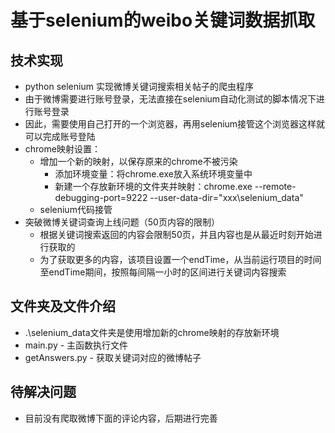 # 基于selenium的weibo关键词数据抓取
## 技术实现
  - python selenium 实现微博关键词搜索相关帖子的爬虫程序
  - 由于微博需要进行账号登录，无法直接在selenium自动化测试的脚本情况下进行账号登录
  - 因此，需要使用自己打开的一个浏览器，再用selenium接管这个浏览器这样就可以完成账号登陆
  - chrome映射设置：
    - 增加一个新的映射，以保存原来的chrome不被污染
      - 添加环境变量：将chrome.exe放入系统环境变量中
      - 新建一个存放新环境的文件夹并映射：chrome.exe --remote-debugging-port=9222 --user-data-dir="xxx\selenium_data"
    - selenium代码接管
  - 突破微博关键词查询上线问题（50页内容的限制）
    - 根据关键词搜索返回的内容会限制50页，并且内容也是从最近时刻开始进行获取的
    - 为了获取更多的内容，该项目设置一个endTime，从当前运行项目的时间至endTime期间，按照每间隔一小时的区间进行关键词内容搜索

## 文件夹及文件介绍
  - .\selenium_data文件夹是使用增加新的chrome映射的存放新环境
  - main.py - 主函数执行文件
  - getAnswers.py - 获取关键词对应的微博帖子

## 待解决问题
  - 目前没有爬取微博下面的评论内容，后期进行完善
